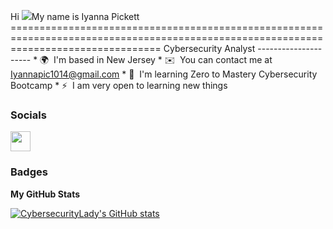 Hi ![](https://user-images.githubusercontent.com/18350557/176309783-0785949b-9127-417c-8b55-ab5a4333674e.gif)My name is Iyanna Pickett ======================================================================================================================================  Cybersecurity Analyst ---------------------  * 🌍  I'm based in New Jersey * ✉️  You can contact me at [Iyannapic1014@gmail.com](mailto:Iyannapic1014@gmail.com) * 🧠  I'm learning Zero to Mastery Cybersecurity Bootcamp * ⚡  I am very open to learning new things

 ### Socials  <p align="left"> <a href="https://www.github.com/CybersecurityLady" target="_blank" rel="noreferrer"> <picture> <source media="(prefers-color-scheme: dark)" srcset="https://raw.githubusercontent.com/danielcranney/readme-generator/main/public/icons/socials/github-dark.svg" /> <source media="(prefers-color-scheme: light)" srcset="https://raw.githubusercontent.com/danielcranney/readme-generator/main/public/icons/socials/github.svg" /> <img src="https://raw.githubusercontent.com/danielcranney/readme-generator/main/public/icons/socials/github.svg" width="32" height="32" /> </picture> </a></p>
### Badges

<b>My GitHub Stats</b>

<a href="http://www.github.com/CybersecurityLady"><img src="https://github-readme-stats.vercel.app/api?username=CybersecurityLady&show_icons=true&hide=&count_private=true&title_color=0891b2&text_color=ffffff&icon_color=0891b2&bg_color=1c1917&hide_border=true&show_icons=true" alt="CybersecurityLady's GitHub stats" /></a>
